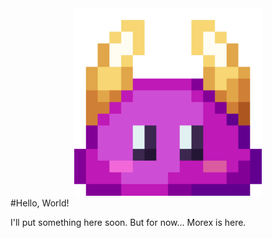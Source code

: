 <div align="center">
  <img src="./file.png" width="300px" />
</div>
#Hello, World!

I'll put something here soon.
But for now... Morex is here.
